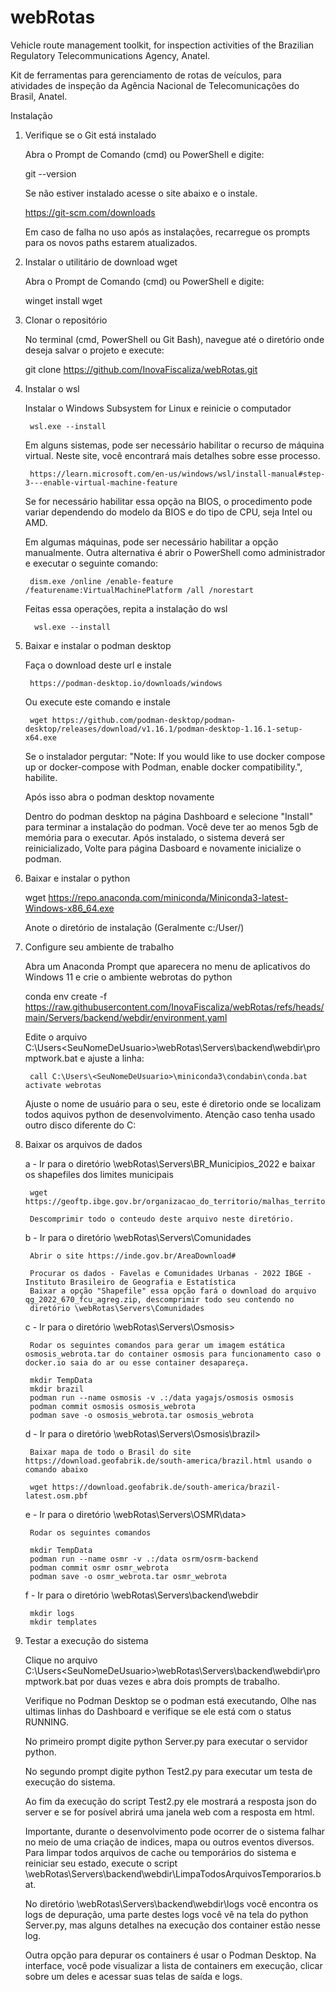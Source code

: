 # webRotas

Vehicle route management toolkit, for inspection activities of the Brazilian Regulatory Telecommunications Agency, Anatel.

Kit de ferramentas para gerenciamento de rotas de veículos, para atividades de inspeção da Agência Nacional de Telecomunicações do Brasil, Anatel.


Instalação

1. Verifique se o Git está instalado

    Abra o Prompt de Comando (cmd) ou PowerShell e digite:

    git --version

    Se não estiver instalado acesse o site abaixo e o instale.

    https://git-scm.com/downloads

    Em caso de falha no uso após as instalações, recarregue os prompts para os novos paths estarem atualizados.

2. Instalar o utilitário de download wget

    Abra o Prompt de Comando (cmd) ou PowerShell e digite: 

    winget install wget

3. Clonar o repositório

    No terminal (cmd, PowerShell ou Git Bash), navegue até o diretório onde deseja salvar o projeto e execute:

    git clone https://github.com/InovaFiscaliza/webRotas.git


4. Instalar o wsl

    Instalar o Windows Subsystem for Linux e reinicie o computador 
        
        wsl.exe --install

    Em alguns sistemas, pode ser necessário habilitar o recurso de máquina virtual. Neste site, você encontrará mais detalhes sobre esse processo.

        https://learn.microsoft.com/en-us/windows/wsl/install-manual#step-3---enable-virtual-machine-feature

    Se for necessário habilitar essa opção na BIOS, o procedimento pode variar dependendo do modelo da BIOS e do tipo de CPU, seja Intel ou AMD.

    Em algumas máquinas, pode ser necessário habilitar a opção manualmente. Outra alternativa é abrir o PowerShell como administrador e executar o seguinte comando:

        dism.exe /online /enable-feature /featurename:VirtualMachinePlatform /all /norestart

    Feitas essa operações, repita a instalação do wsl

         wsl.exe --install       



4. Baixar e instalar o podman desktop

    Faça o download deste url e instale

        https://podman-desktop.io/downloads/windows

    Ou execute este comando e instale

        wget https://github.com/podman-desktop/podman-desktop/releases/download/v1.16.1/podman-desktop-1.16.1-setup-x64.exe

    Se o instalador pergutar: "Note: If you would like to use docker compose up or docker-compose with Podman, enable docker 
    compatibility.", habilite.
    
    Após isso abra o podman desktop novamente 
    
    Dentro do podman desktop na página Dashboard e selecione "Install" para terminar a instalação do podman. Você deve ter ao 
    menos 5gb de memória para o executar. 
    Após instalado, o sistema deverá ser reinicializado, Volte para página Dasboard e novamente inicialize o podman.

5. Baixar e instalar o python

    wget https://repo.anaconda.com/miniconda/Miniconda3-latest-Windows-x86_64.exe

    Anote o diretório de instalação (Geralmente c:/User/<SeuNomeDeUsuario>)


6. Configure seu ambiente de trabalho

    Abra um Anaconda Prompt que aparecera no menu de aplicativos do Windows 11 e crie o ambiente webrotas do python 

    conda env create -f https://raw.githubusercontent.com/InovaFiscaliza/webRotas/refs/heads/main/Servers/backend/webdir/environment.yaml

    Edite o arquivo C:\Users\<SeuNomeDeUsuario>\webRotas\Servers\backend\webdir\promptwork.bat e ajuste a linha:

        call C:\Users\<SeuNomeDeUsuario>\miniconda3\condabin\conda.bat activate webrotas

    Ajuste o nome de usuário para o seu, este é diretorio onde se localizam todos aquivos python de desenvolvimento. Atenção caso tenha usado outro disco diferente do C:

7. Baixar os arquivos de dados


    a - Ir para o diretório \webRotas\Servers\BR_Municipios_2022 e baixar os shapefiles dos limites municipais
    
        wget https://geoftp.ibge.gov.br/organizacao_do_territorio/malhas_territoriais/malhas_municipais/municipio_2022/Brasil/BR/BR_Municipios_2022.zip

        Descomprimir todo o conteudo deste arquivo neste diretório.

    b - Ir para o diretório \webRotas\Servers\Comunidades

        Abrir o site https://inde.gov.br/AreaDownload#

        Procurar os dados - Favelas e Comunidades Urbanas - 2022 IBGE - Instituto Brasileiro de Geografia e Estatística
        Baixar a opção "Shapefile" essa opção fará o download do arquivo qg_2022_670_fcu_agreg.zip, descomprimir todo seu contendo no
        diretório \webRotas\Servers\Comunidades

    c - Ir para o diretório \webRotas\Servers\Osmosis>

        Rodar os seguintes comandos para gerar um imagem estática osmosis_webrota.tar do container osmosis para funcionamento caso o docker.io saia do ar ou esse container desapareça.

        mkdir TempData
        mkdir brazil
        podman run --name osmosis -v .:/data yagajs/osmosis osmosis
        podman commit osmosis osmosis_webrota
        podman save -o osmosis_webrota.tar osmosis_webrota

    d - Ir para o diretório \webRotas\Servers\Osmosis\brazil>

        Baixar mapa de todo o Brasil do site https://download.geofabrik.de/south-america/brazil.html usando o comando abaixo

        wget https://download.geofabrik.de/south-america/brazil-latest.osm.pbf

    e - Ir para o diretório \webRotas\Servers\OSMR\data>

        Rodar os seguintes comandos

        mkdir TempData
        podman run --name osmr -v .:/data osrm/osrm-backend
        podman commit osmr osmr_webrota
        podman save -o osmr_webrota.tar osmr_webrota

    f - Ir para o diretório \webRotas\Servers\backend\webdir

        mkdir logs
        mkdir templates



8. Testar a execução do sistema

    Clique no arquivo C:\Users\<SeuNomeDeUsuario>\webRotas\Servers\backend\webdir\promptwork.bat por duas vezes e abra dois prompts de trabalho. 

    Verifique no Podman Desktop se o podman está executando, Olhe nas ultimas linhas do Dashboard e verifique se ele está com o status RUNNING.

    No primeiro prompt digite python Server.py para executar o servidor python.

    No segundo prompt digite python Test2.py para executar um testa de execução do sistema.

    Ao fim da execução do script Test2.py ele mostrará a resposta json do server e se for posível abrirá uma janela web com a resposta
    em html.

    Importante, durante o desenvolvimento pode ocorrer de o sistema falhar no meio de uma criação de indices, mapa ou outros eventos diversos. Para limpar todos arquivos de cache ou temporários do sistema e reiniciar seu estado, execute o script \webRotas\Servers\backend\webdir\LimpaTodosArquivosTemporarios.bat.

    No diretório \webRotas\Servers\backend\webdir\logs você encontra os logs de depuração, uma parte destes logs você vê na tela do python Server.py, mas alguns detalhes na execução dos container estão nesse log.

    Outra opção para depurar os containers é usar o Podman Desktop. Na interface, você pode visualizar a lista de containers em execução, clicar sobre um deles e acessar suas telas de saída e logs.






    






